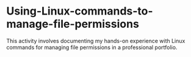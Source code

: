 # Using-Linux-commands-to-manage-file-permissions
This activity involves documenting my hands-on experience with Linux commands for managing file permissions in a professional portfolio.
